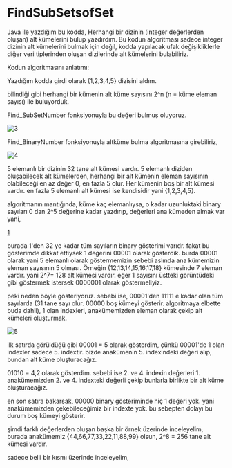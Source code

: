 # FindSubSetsofSet

Java ile yazdığım bu kodda, Herhangi bir dizinin (integer değerlerden oluşan) alt kümelerini bulup yazdırdım.
Bu kodun algoritması sadece integer dizinin alt kümelerini bulmak için değil, kodda yapılacak ufak değişikliklerle diğer veri tiplerinden oluşan dizilerinde alt kümelerini bulabiliriz.

Kodun algoritmasını anlatımı:

Yazdığım kodda girdi olarak {1,2,3,4,5} dizisini aldım.

bilindiği gibi herhangi bir kümenin alt küme sayısını 2^n (n = küme eleman sayısı) ile buluyorduk.

Find_SubSetNumber fonksiyonuyla bu değeri bulmuş oluyoruz.

![3](https://user-images.githubusercontent.com/49997690/108646862-41229a00-74c8-11eb-935b-f4d587c7db40.PNG)

Find_BinaryNumber fonksiyonuyla altküme bulma algoritmasına girebiliriz,

![4](https://user-images.githubusercontent.com/49997690/108646900-5eefff00-74c8-11eb-9b7f-ec89c4cee045.PNG)

5 elemanlı bir dizinin 32 tane alt kümesi vardır. 5 elemanlı diziden oluşabilecek alt kümelerden, herhangi bir alt kümenin eleman sayısının  olabileceği en az değer 0, en fazla 5 olur. Her kümenin boş bir alt kümesi vardır. en fazla 5 elemanlı alt kümesi ise kendisidir yani {1,2,3,4,5}.

algoritmanın mantığında, küme kaç elemanlıysa, o kadar uzunluktaki binary sayıları 0 dan 2^5 değerine kadar yazdırıp, değerleri ana kümeden almak var yani,

[1](https://user-images.githubusercontent.com/49997690/108646546-5519cc00-74c7-11eb-9c99-e066eea11cb3.PNG)

burada 1'den 32 ye kadar tüm sayıların binary gösterimi varıdr. fakat bu gösterimde dikkat ettiysek 1 değerini 00001 olarak gösterdik. burda 00001 olarak yani 5 elemanlı olarak göstermemizin sebebi aslında ana kümemizin eleman sayısının 5 olması. Örneğin {12,13,14,15,16,17,18} kümesinde 7 eleman vardır. yani 2^7=  128 alt kümesi vardır. eğer 1 sayısını üstteki görüntüdeki gibi göstermek istersek 0000001 olarak göstermeliyiz.

peki neden böyle gösteriyoruz. sebebi ise, 00001'den 11111 e kadar olan tüm sayılarda (31 tane sayı olur. 00000 boş kümeyi gösterir. algoritmaya elbette buda dahil), 1 olan indexleri, anakümemizden eleman olarak çekip alt kümeleri oluşturmak.

![5](https://user-images.githubusercontent.com/49997690/108647815-9eb7e600-74ca-11eb-9dce-25aca931aafa.PNG)

ilk satırda görüldüğü gibi 00001 = 5 olarak gösterdim, çünkü 00001'de 1 olan indexler sadece 5. indextir. bizde anakümenin 5. indexindeki değeri alıp, bundan alt küme oluşturacağız.

01010 = 4,2 olarak gösterdim. sebebi ise 2. ve 4. indexin değerleri 1. anakümemizden 2. ve 4. indexteki değerli çekip bunlarla birlikte bir alt küme oluşturacağız.

en son satıra bakarsak, 00000 binary gösteriminde hiç 1 değeri yok. yani anakümemizden çekebileceğimiz bir indexte yok. bu sebepten dolayı bu durum boş kümeyi gösterir.

şimdi farklı değerlerden oluşan başka bir örnek üzerinde inceleyelim,
burada anakümemiz {44,66,77,33,22,11,88,99} olsun, 2^8 = 256 tane alt kümesi vardır.

sadece belli bir kısmı üzerinde inceleyelim,

